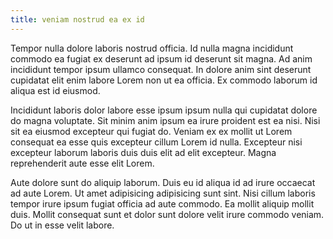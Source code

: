 ```yaml
---
title: veniam nostrud ea ex id
---
```


Tempor nulla dolore laboris nostrud officia. Id nulla magna incididunt commodo ea fugiat ex deserunt ad ipsum id deserunt sit magna. Ad anim incididunt tempor ipsum ullamco consequat. In dolore anim sint deserunt cupidatat elit enim labore Lorem non ut ea officia. Ex commodo laborum id aliqua est id eiusmod.

Incididunt laboris dolor labore esse ipsum ipsum nulla qui cupidatat dolore do magna voluptate. Sit minim anim ipsum ea irure proident est ea nisi. Nisi sit ea eiusmod excepteur qui fugiat do. Veniam ex ex mollit ut Lorem consequat ea esse quis excepteur cillum Lorem id nulla. Excepteur nisi excepteur laborum laboris duis duis elit ad elit excepteur. Magna reprehenderit aute esse elit Lorem.

Aute dolore sunt do aliquip laborum. Duis eu id aliqua id ad irure occaecat ad aute Lorem. Ut amet adipisicing adipisicing sunt sint. Nisi cillum laboris tempor irure ipsum fugiat officia ad aute commodo. Ea mollit aliquip mollit duis. Mollit consequat sunt et dolor sunt dolore velit irure commodo veniam. Do ut in esse velit labore.